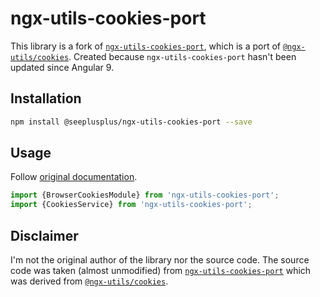 # ngx-utils-cookies-port

This library is a fork of [`ngx-utils-cookies-port`](https://github.com/junekpavel/ngx-utils-cookies-port), which is a 
port of [`@ngx-utils/cookies`](https://github.com/ngx-utils/cookies).
Created because `ngx-utils-cookies-port` hasn't been updated since Angular 9.

## Installation

```bash
npm install @seeplusplus/ngx-utils-cookies-port --save
```

## Usage
Follow [original documentation](https://github.com/ngx-utils/cookies#readme).

```typescript
import {BrowserCookiesModule} from 'ngx-utils-cookies-port';
import {CookiesService} from 'ngx-utils-cookies-port';

```

## Disclaimer

I'm not the original author of the library nor the source code. The source code was taken (almost unmodified)
from [`ngx-utils-cookies-port`](https://github.com/junekpavel/ngx-utils-cookies-port) which was derived
from [`@ngx-utils/cookies`](https://github.com/ngx-utils/cookies). 

